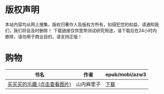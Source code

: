 # 版权声明

本站内容均从网上搜集，版权归著作人及版权方所有，如侵犯您的权益，请通知我们，我们将会及时删除！ 下载链接仅供宽带测试研究用途，请下载后在24小时内删除，请勿用于商业目的。请支持正版！

# 购物

| 书名 | 作者 | epub/mobi/azw3 |
| --- | --- | --- |
| [买买买的乐趣 (点击查看图片)](https://www.dushupai.com/attachment/2024/06/07/44707ee5a9bf371c.jpg) | 山内麻里子 | [下载](https://url89.ctfile.com/f/31084289-1357043890-8d74b4?p=8866) |

